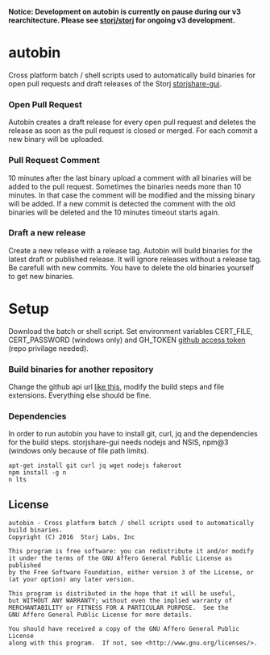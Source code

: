 **Notice: Development on autobin is currently on pause during our v3 rearchitecture. Please see [storj/storj](https://gitbub.com/storj/storj) for ongoing v3 development.**

autobin
=======

Cross platform batch / shell scripts used to automatically build binaries for open pull requests and draft releases of the Storj [storjshare-gui](https://api.github.com/repos/Storj/storjshare-gui).

### Open Pull Request

Autobin creates a draft release for every open pull request and deletes the release as soon as the pull request is closed or merged. For each commit a new binary will be uploaded.

### Pull Request Comment

10 minutes after the last binary upload a comment with all binaries will be added to the pull request. Sometimes the binaries needs more than 10 minutes. In that case the comment will be modified and the missing binary will be added. If a new commit is detected the comment with the old binaries will be deleted and the 10 minutes timeout starts again.

### Draft a new release

Create a new release with a release tag. Autobin will build binaries for the latest draft or published release. It will ignore releases without a release tag. Be carefull with new commits. You have to delete the old binaries yourself to get new binaries.

Setup
=====

Download the batch or shell script. Set environment variables CERT_FILE, CERT_PASSWORD (windows only)  and GH_TOKEN [github access token](https://github.com/settings/tokens) (repo privilage needed). 

### Build binaries for another repository

Change the github api url [like this](https://api.github.com/repos/Storj/storjshare-gui), modify the build steps and file extensions. Everything else should be fine.

### Dependencies

In order to run autobin you have to install git, curl, jq and the dependencies for the build steps. storjshare-gui needs nodejs and NSIS, npm@3 (windows only because of file path limits).

```
apt-get install git curl jq wget nodejs fakeroot
npm install -g n
n lts
```


License
-------

```
autobin - Cross platform batch / shell scripts used to automatically build binaries.
Copyright (C) 2016  Storj Labs, Inc

This program is free software: you can redistribute it and/or modify
it under the terms of the GNU Affero General Public License as published
by the Free Software Foundation, either version 3 of the License, or
(at your option) any later version.

This program is distributed in the hope that it will be useful,
but WITHOUT ANY WARRANTY; without even the implied warranty of
MERCHANTABILITY or FITNESS FOR A PARTICULAR PURPOSE.  See the
GNU Affero General Public License for more details.

You should have received a copy of the GNU Affero General Public License
along with this program.  If not, see <http://www.gnu.org/licenses/>.
